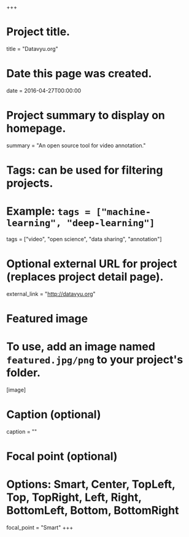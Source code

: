 +++
# Project title.
title = "Datavyu.org"

# Date this page was created.
date = 2016-04-27T00:00:00

# Project summary to display on homepage.
summary = "An open source tool for video annotation."

# Tags: can be used for filtering projects.
# Example: `tags = ["machine-learning", "deep-learning"]`
tags = ["video", "open science", "data sharing", "annotation"]

# Optional external URL for project (replaces project detail page).
external_link = "http://datavyu.org"

# Featured image
# To use, add an image named `featured.jpg/png` to your project's folder. 
[image]
  # Caption (optional)
  caption = ""

  # Focal point (optional)
  # Options: Smart, Center, TopLeft, Top, TopRight, Left, Right, BottomLeft, Bottom, BottomRight
  focal_point = "Smart"
+++
